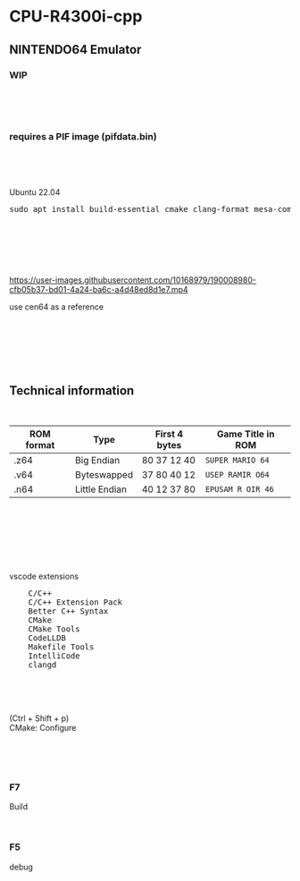 # CPU-R4300i-cpp

## NINTENDO64 Emulator

### WIP

<br><br><br>

### requires a PIF image (pifdata.bin)

<br><br><br>

Ubuntu 22.04

<pre>
sudo apt install build-essential cmake clang-format mesa-common-dev libopenal-dev
</pre>

<br><br><br>

<br>


https://user-images.githubusercontent.com/10168979/190008980-cfb05b37-bd01-4a24-ba6c-a4d48ed8d1e7.mp4




use cen64 as a reference

<br><br><br><br><br>

## Technical information

<br>

| ROM format | Type          | First 4 bytes | Game Title in ROM |
| ---------- | ------------- | ------------- | ----------------- |
| .z64       | Big Endian    | 80 37 12 40   | `SUPER MARIO 64 ` |
| .v64       | Byteswapped   | 37 80 40 12   | `USEP RAMIR O64 ` |
| .n64       | Little Endian | 40 12 37 80   | `EPUSAM R OIR 46` |

<br><br><br><br><br><br>

vscode extensions

<pre>
    C/C++
    C/C++ Extension Pack
    Better C++ Syntax
    CMake
    CMake Tools
    CodeLLDB
    Makefile Tools
    IntelliCode
    clangd
</pre>

<br><br><br>

(Ctrl + Shift + p)  
CMake: Configure

<br><br><br>

### F7

Build

<br>

### F5

debug

<br><br><br><br><br><br><br><br><br><br>
